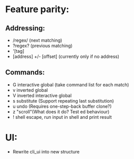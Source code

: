 # Feature parity:
## Addressing:
- /regex/ (next matching)
- ?regex? (previous matching)
- '[tag]
- [address] +/- [offset] (currently only if no address)

## Commands:
- G interactive global (take command list for each match)
- v inverted global
- V inverted interactive global
- s substitute (Support repeating last substitution)
- u undo (Requires one-step-back buffer clone?)
- z "scroll"(What does it do? Test ed behaviour)
- ! shell escape, run input in shell and print result

# UI:
- Rewrite cli_ui into new structure
